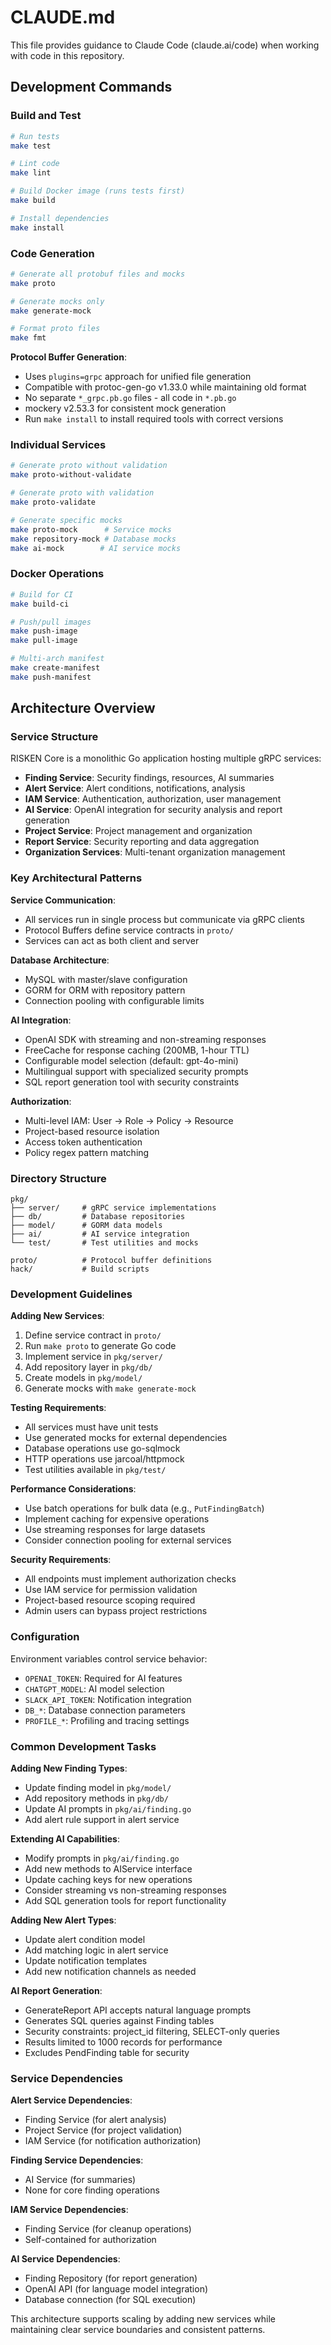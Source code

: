 # CLAUDE.md

This file provides guidance to Claude Code (claude.ai/code) when working with code in this repository.

## Development Commands

### Build and Test
```bash
# Run tests
make test

# Lint code
make lint

# Build Docker image (runs tests first)
make build

# Install dependencies
make install
```

### Code Generation
```bash
# Generate all protobuf files and mocks
make proto

# Generate mocks only
make generate-mock

# Format proto files
make fmt
```

**Protocol Buffer Generation**:
- Uses `plugins=grpc` approach for unified file generation
- Compatible with protoc-gen-go v1.33.0 while maintaining old format
- No separate `*_grpc.pb.go` files - all code in `*.pb.go`
- mockery v2.53.3 for consistent mock generation
- Run `make install` to install required tools with correct versions

### Individual Services
```bash
# Generate proto without validation
make proto-without-validate

# Generate proto with validation
make proto-validate

# Generate specific mocks
make proto-mock      # Service mocks
make repository-mock # Database mocks
make ai-mock        # AI service mocks
```

### Docker Operations
```bash
# Build for CI
make build-ci

# Push/pull images
make push-image
make pull-image

# Multi-arch manifest
make create-manifest
make push-manifest
```

## Architecture Overview

### Service Structure
RISKEN Core is a monolithic Go application hosting multiple gRPC services:

- **Finding Service**: Security findings, resources, AI summaries
- **Alert Service**: Alert conditions, notifications, analysis
- **IAM Service**: Authentication, authorization, user management
- **AI Service**: OpenAI integration for security analysis and report generation
- **Project Service**: Project management and organization
- **Report Service**: Security reporting and data aggregation
- **Organization Services**: Multi-tenant organization management

### Key Architectural Patterns

**Service Communication**: 
- All services run in single process but communicate via gRPC clients
- Protocol Buffers define service contracts in `proto/`
- Services can act as both client and server

**Database Architecture**:
- MySQL with master/slave configuration
- GORM for ORM with repository pattern
- Connection pooling with configurable limits

**AI Integration**:
- OpenAI SDK with streaming and non-streaming responses
- FreeCache for response caching (200MB, 1-hour TTL)
- Configurable model selection (default: gpt-4o-mini)
- Multilingual support with specialized security prompts
- SQL report generation tool with security constraints

**Authorization**:
- Multi-level IAM: User → Role → Policy → Resource
- Project-based resource isolation
- Access token authentication
- Policy regex pattern matching

### Directory Structure
```
pkg/
├── server/     # gRPC service implementations
├── db/         # Database repositories
├── model/      # GORM data models
├── ai/         # AI service integration
└── test/       # Test utilities and mocks

proto/          # Protocol buffer definitions
hack/           # Build scripts
```

### Development Guidelines

**Adding New Services**:
1. Define service contract in `proto/`
2. Run `make proto` to generate Go code
3. Implement service in `pkg/server/`
4. Add repository layer in `pkg/db/`
5. Create models in `pkg/model/`
6. Generate mocks with `make generate-mock`

**Testing Requirements**:
- All services must have unit tests
- Use generated mocks for external dependencies
- Database operations use go-sqlmock
- HTTP operations use jarcoal/httpmock
- Test utilities available in `pkg/test/`

**Performance Considerations**:
- Use batch operations for bulk data (e.g., `PutFindingBatch`)
- Implement caching for expensive operations
- Use streaming responses for large datasets
- Consider connection pooling for external services

**Security Requirements**:
- All endpoints must implement authorization checks
- Use IAM service for permission validation
- Project-based resource scoping required
- Admin users can bypass project restrictions

### Configuration

Environment variables control service behavior:
- `OPENAI_TOKEN`: Required for AI features
- `CHATGPT_MODEL`: AI model selection
- `SLACK_API_TOKEN`: Notification integration
- `DB_*`: Database connection parameters
- `PROFILE_*`: Profiling and tracing settings

### Common Development Tasks

**Adding New Finding Types**:
- Update finding model in `pkg/model/`
- Add repository methods in `pkg/db/`
- Update AI prompts in `pkg/ai/finding.go`
- Add alert rule support in alert service

**Extending AI Capabilities**:
- Modify prompts in `pkg/ai/finding.go`
- Add new methods to AIService interface
- Update caching keys for new operations
- Consider streaming vs non-streaming responses
- Add SQL generation tools for report functionality

**Adding New Alert Types**:
- Update alert condition model
- Add matching logic in alert service
- Update notification templates
- Add new notification channels as needed

**AI Report Generation**:
- GenerateReport API accepts natural language prompts
- Generates SQL queries against Finding tables
- Security constraints: project_id filtering, SELECT-only queries
- Results limited to 1000 records for performance
- Excludes PendFinding table for security

### Service Dependencies

**Alert Service Dependencies**:
- Finding Service (for alert analysis)
- Project Service (for project validation)
- IAM Service (for notification authorization)

**Finding Service Dependencies**:
- AI Service (for summaries)
- None for core finding operations

**IAM Service Dependencies**:
- Finding Service (for cleanup operations)
- Self-contained for authorization

**AI Service Dependencies**:
- Finding Repository (for report generation)
- OpenAI API (for language model integration)
- Database connection (for SQL execution)

This architecture supports scaling by adding new services while maintaining clear service boundaries and consistent patterns.
